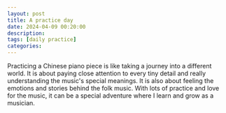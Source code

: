 ```yaml
---
layout: post
title: A practice day
date: 2024-04-09 00:20:00
description: 
tags: [daily practice]
categories: 
---
```


Practicing a Chinese piano piece is like taking a journey into a different world. It is about paying close attention to every tiny detail and really understanding the music's special meanings. It is also about feeling the emotions and stories behind the folk music. With lots of practice and love for the music, it can be a special adventure where I learn and grow as a musician.




